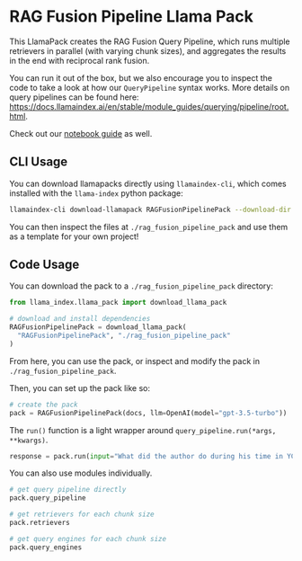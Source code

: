 # RAG Fusion Pipeline Llama Pack

This LlamaPack creates the RAG Fusion Query Pipeline, which runs multiple retrievers in parallel (with varying chunk sizes), and aggregates the results in the end with reciprocal rank fusion.

You can run it out of the box, but we also encourage you to inspect the code to take a look at how our `QueryPipeline` syntax works. More details on query pipelines can be found here: https://docs.llamaindex.ai/en/stable/module_guides/querying/pipeline/root.html.


Check out our [notebook guide](https://github.com/run-llama/llama-hub/blob/main/llama_hub/llama_packs/query/rag_fusion_pipeline/rag_fusion_pipeline.ipynb) as well.

## CLI Usage

You can download llamapacks directly using `llamaindex-cli`, which comes installed with the `llama-index` python package:

```bash
llamaindex-cli download-llamapack RAGFusionPipelinePack --download-dir ./rag_fusion_pipeline_pack
```

You can then inspect the files at `./rag_fusion_pipeline_pack` and use them as a template for your own project!

## Code Usage

You can download the pack to a `./rag_fusion_pipeline_pack` directory:

```python
from llama_index.llama_pack import download_llama_pack

# download and install dependencies
RAGFusionPipelinePack = download_llama_pack(
  "RAGFusionPipelinePack", "./rag_fusion_pipeline_pack"
)
```

From here, you can use the pack, or inspect and modify the pack in `./rag_fusion_pipeline_pack`.

Then, you can set up the pack like so:

```python
# create the pack
pack = RAGFusionPipelinePack(docs, llm=OpenAI(model="gpt-3.5-turbo"))
```

The `run()` function is a light wrapper around `query_pipeline.run(*args, **kwargs)`.

```python
response = pack.run(input="What did the author do during his time in YC?")
```

You can also use modules individually.

```python
# get query pipeline directly
pack.query_pipeline

# get retrievers for each chunk size
pack.retrievers

# get query engines for each chunk size
pack.query_engines

```
